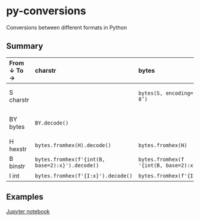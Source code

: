 # py-conversions
Conversions between different formats in Python

## Summary

|From ↓ To →|charstr|bytes|hexstr|binstr|int|
|:----------|:------|:----|:-----|:-----|:--|
|S charstr||`bytes(S, encoding=’utf-8’)`|`bytes(S, encoding=’utf-8’).hex()`|`f"{int(bytes(S, encoding='utf-8').hex(), base=16):b}"`|`int(bytes(S, encoding='utf-8').hex(), base=16)`|
|BY bytes|`BY.decode()`||`BY.hex()`|`f'{int(BY.hex(), base=16):b}'`|`int(BY.hex(), base=16)` OR `int.from_bytes(BY, byteorder='big')`|
|H hexstr|`bytes.fromhex(H).decode()`|`bytes.fromhex(H)`||`f'{int(H, base=16):b}'`|`int(H, base=16)`|
|B binstr|`bytes.fromhex(f'{int(B, base=2):x}').decode()`|`bytes.fromhex(f '{int(B, base=2):x}')`|`f'{int(B, base=2):x}'`||`int(B, base=2)`|
|I int|`bytes.fromhex(f'{I:x}').decode()`|`bytes.fromhex(f'{I:x}')`|`f'{I:x}'`|`f'{I:b}'`||

## Examples
[Jupyter notebook](BinaryHexASCIIetc.ipynb)
